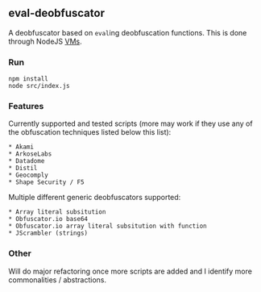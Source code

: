 ## eval-deobfuscator
A deobfuscator based on ```eval```ing deobfuscation functions.   This is done through NodeJS [VMs](https://nodejs.org/api/vm.html).

### Run

    npm install
    node src/index.js

### Features

Currently supported and tested scripts (more may work if they use any of the obfuscation techniques listed below this list):

    * Akami
    * ArkoseLabs
    * Datadome
    * Distil
    * Geocomply
    * Shape Security / F5

Multiple different generic deobfuscators supported:
    
    * Array literal subsitution
    * Obfuscator.io base64
    * Obfuscator.io array literal subsitution with function
    * JScrambler (strings)

### Other

Will do major refactoring once more scripts are added and I identify more commonalities / abstractions.